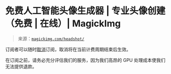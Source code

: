 <!--yml

分类：未分类

日期：2024 年 05 月 27 日 14:54:22

-->

# 免费人工智能头像生成器 | 专业头像创建（免费 | 在线）| MagickImg

> 来源：[`magickimg.com/headshot/`](https://magickimg.com/headshot/)

订阅者可以随时[取消](https://magickimg.lemonsqueezy.com/billing)订阅，取消将在当前计费周期结束后生效。

在订阅之前，请务必充分评估我们的服务，因为我们高昂的 GPU 处理成本使我们无法提供退款。
